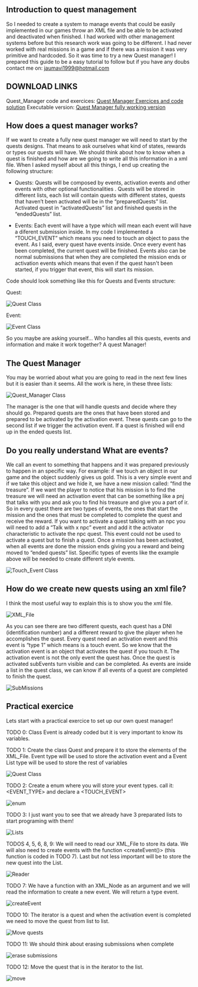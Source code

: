 ## Introduction to quest management
So I needed to create a system to manage events that could be easily implemented in our games throw an XML file and be able to be activated and deactivated when finished. I had worked with other management systems before but this research work was going to be different. I had never worked with real missions in a game and if there was a mission it was very primitive and hardcoded. So it was time to try a new Quest manager!
I prepared this guide to be a easy tutorial to follow but if you have any doubs contact me on: jaumavi1999@hotmail.com

## DOWNLOAD LINKS
Quest_Manager code and exercices:
[Quest Manager Exercices and code solution]()
Executable version:
[Quest Manager fully working version]()

## How does a quest manager works?
If we want to create a fully new quest manager we will need to start by the quests designs. That means to ask ourselves what kind of states, rewards or types our quests will have. We should think about how to know when a quest is finished and how are we going to write all this information in a xml file. When I asked myself about all this things, I end up creating the following structure:

 - Quests: Quests will be composed by events, activation events and other events with other optional functionalities . Quests will be    stored in different lists, each list will contain quests with different states, quests that haven’t been activated will be in the “preparedQuests” list. Activated quest in “activatedQuests” list and finished quests in the “endedQuests” list.

 - Events: Each event will have a type which will mean each event will have a diferent submission inside. In my code I implemented a “TOUCH_EVENT” which means you need to touch an object to pass the event. As I said, every quest have events inside. Once every event has been completed, the current quest will be finished. Events also can be normal submissions that when they are completed the mission ends or activation events which means that even if the quest hasn't been started, if you trigger that event, this will start its mission.

Code should look something like this for Quests and Events structure:

Quest:

![Quest Class](https://github.com/Jaumeavinyo/Quest-Manager/blob/master/ScreenShots/Quest.png?raw=true)

Event:

![Event Class](https://github.com/Jaumeavinyo/Quest-Manager/blob/master/ScreenShots/Event.png?raw=true)

So you maybe are asking yourself… Who handles all this quests, events and information and make it work together? 
A quest Manager!

## The Quest Manager

You may be worried about what you are going to read in the next few lines but it is easier than it seems. All the work is here, in these 
three lists:

![Quest_Manager Class](https://github.com/Jaumeavinyo/Quest-Manager/blob/master/ScreenShots/Quest_Manager.png?raw=true)

The manager is the one that will handle quests and decide where they should go. Prepared quests are the ones that have been stored and prepared to be activated by the activation event. These quests can go to the second list if we trigger the activation event. If a quest is finished will end up in the ended quests list.

## Do you really understand What are events?

We call an event to something that happens and it was prepared previously to happen in an specific way. For example: if we touch an object in our game and the object suddenly gives us gold.
This is a very simple event and if we take this object and we hide it, we have a new mission called: “find the treasure”. If we want the player to notice that his mission is to find the treasure we will need an activation event that can be something like a pnj that talks with you and ask you to find his treasure and give you a part of ir.
So in every quest there are two types of events, the ones that start the mission and the ones that must be completed to complete the quest and receive the reward. If you want to activate a quest talking with an npc you will need to add a “Talk with x npc” event and add it the activator characteristic to activate the npc quest. This event could not be used to activate a quest but to finish a quest.
Once a mission has been activated, when all events are done the mission ends giving you a reward and being moved to “ended quests” list.
Specific types of events like the example above will be needed to create different style events.

![Touch_Event Class](https://github.com/Jaumeavinyo/Quest-Manager/blob/master/ScreenShots/Touch_Event.png?raw=true)

## How do we create new quests using an xml file?

I think the most useful way to explain this is to show you the xml file.

![XML_File](https://github.com/Jaumeavinyo/Quest-Manager/blob/master/ScreenShots/XML_File.png?raw=true)

As you can see there are two different quests, each quest has a DNI (identification number) and a different reward to give the player when he accomplishes the quest. Every quest need an activation event and this event is “type 1” which means is a touch event. So we know that the activation event is an object that activates the quest if you touch it.
The activation event is not the only event the quest has. Once the quest is activated subEvents turn visible and can be completed. As events are inside a list in the quest class, we can know if all events of a quest are completed to finish the quest.

![SubMissions](https://github.com/Jaumeavinyo/Quest-Manager/blob/master/ScreenShots/SubMissions_List.png?raw=true)


## Practical exercice
Lets start with a practical exercice to set up our own quest manager!

TODO 0:
Class Event is already coded but it is very important to know its variables.

TODO 1: Create the class Quest and prepare it to store the elements of the XML_File. Event type will be used to store the activation event and a Event List type will be used to store the rest of variables

![Quest Class](https://github.com/Jaumeavinyo/Quest-Manager/blob/master/ScreenShots/Quest.png?raw=true)

TODO 2: Create a enum where you will store your event types. call it: <EVENT_TYPE> and declare a <TOUCH_EVENT>

![enum](https://github.com/Jaumeavinyo/Quest-Manager/blob/master/ScreenShots/enum_event_type.png?raw=true)

TODO 3: I just want you to see that we already have 3 preparated lists to start programing with them!

![Lists](https://github.com/Jaumeavinyo/Quest-Manager/blob/master/ScreenShots/Three%20Lists.png?raw=true)

TODOS 4, 5, 6, 8, 9: We will need to read our XML_File to store its data. We will also need to create events with the function <createEvent()> (this function is coded in TODO 7). Last but not less important will be to store the new quest into the <preparedQuests> List.

![Reader](https://github.com/Jaumeavinyo/Quest-Manager/blob/master/ScreenShots/TODOS%204%205%206%208%209.png?raw=true)

TODO 7: We have a function with an XML_Node as an argument and we will read the information to create a new event. We will return a type event.

![createEvent](https://github.com/Jaumeavinyo/Quest-Manager/blob/master/ScreenShots/TODO%207.png?raw=true)

TODO 10: The iterator  <it> is a quest and when the activation event is completed we need to move the quest from <preparedQuests> list to <activatedQuests> list.

![Move quests](https://github.com/Jaumeavinyo/Quest-Manager/blob/master/ScreenShots/TODO%2010.png?raw=true)

TODO 11: We should think about erasing submissions when complete

![erase submissions](https://github.com/Jaumeavinyo/Quest-Manager/blob/master/ScreenShots/TODO%2011.png?raw=true)

TODO 12: Move the quest that is in the iterator <it> to the <endedQuests> list.
 
 ![move](https://github.com/Jaumeavinyo/Quest-Manager/blob/master/ScreenShots/TODO%2012.png?raw=true)












